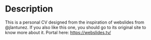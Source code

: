 # Description

This is a personal CV designed from the inspiration of webslides from @jlantunez.
If you also like this one, you should go to its original site to know more about it.
Portal here: https://webslides.tv/
